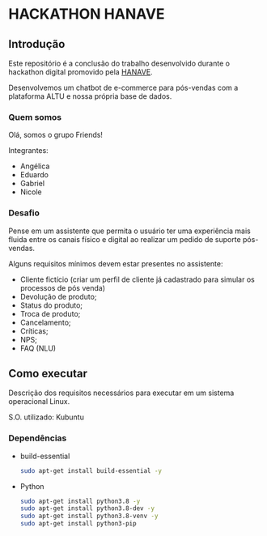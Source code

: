 # HACKATHON HANAVE

## Introdução

Este repositório é a conclusão do trabalho desenvolvido durante o hackathon digital promovido pela [HANAVE](https://hanave.com.br/).

Desenvolvemos um chatbot de e-commerce para pós-vendas com a plataforma ALTU e nossa própria base de dados.

### Quem somos
Olá, somos o grupo Friends!

Integrantes:
* Angélica
* Eduardo
* Gabriel
* Nicole

### Desafio

Pense em um assistente que permita o usuário ter uma experiência mais fluida entre os canais físico e digital ao realizar um pedido de suporte pós-vendas.

Alguns requisitos mínimos devem estar presentes no assistente:
* Cliente fictício (criar um perfil de cliente já cadastrado para simular os processos de pós venda)
* Devolução de produto;
* Status do produto;
* Troca de produto;
* Cancelamento;
* Críticas;
* NPS;
* FAQ (NLU)

## Como executar

Descrição dos requisitos necessários para executar em um sistema operacional Linux. 

S.O. utilizado: Kubuntu

### Dependências 
* build-essential
    
    ```bash
    sudo apt-get install build-essential -y
    ```
* Python
    ```bash
    sudo apt-get install python3.8 -y
    sudo apt-get install python3.8-dev -y
    sudo apt-get install python3.8-venv -y
    sudo apt-get install python3-pip
    ```